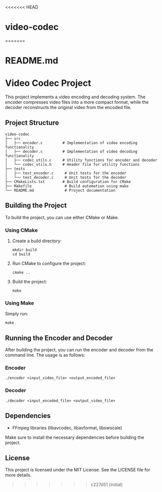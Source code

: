 <<<<<<< HEAD
# video-codec
=======
# README.md

# Video Codec Project

This project implements a video encoding and decoding system. The encoder compresses video files into a more compact format, while the decoder reconstructs the original video from the encoded file.

## Project Structure

```
video-codec
├── src
│   ├── encoder.c         # Implementation of video encoding functionality
│   ├── decoder.c         # Implementation of video decoding functionality
│   ├── codec_utils.c     # Utility functions for encoder and decoder
│   └── codec_utils.h     # Header file for utility functions
├── tests
│   ├── test_encoder.c     # Unit tests for the encoder
│   └── test_decoder.c     # Unit tests for the decoder
├── CMakeLists.txt        # Build configuration for CMake
├── Makefile               # Build automation using make
└── README.md              # Project documentation
```

## Building the Project

To build the project, you can use either CMake or Make.

### Using CMake

1. Create a build directory:
   ```
   mkdir build
   cd build
   ```

2. Run CMake to configure the project:
   ```
   cmake ..
   ```

3. Build the project:
   ```
   make
   ```

### Using Make

Simply run:
```
make
```

## Running the Encoder and Decoder

After building the project, you can run the encoder and decoder from the command line. The usage is as follows:

### Encoder

```
./encoder <input_video_file> <output_encoded_file>
```

### Decoder

```
./decoder <input_encoded_file> <output_video_file>
```

## Dependencies

- FFmpeg libraries (libavcodec, libavformat, libswscale)

Make sure to install the necessary dependencies before building the project.

## License

This project is licensed under the MIT License. See the LICENSE file for more details.
>>>>>>> c227d51 (initial)
